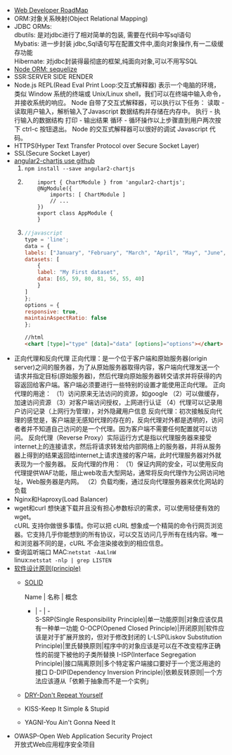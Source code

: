 * [Web Developer RoadMap](https://github.com/kamranahmedse/developer-roadmap)
*  ORM:对象关系映射(Object Relational Mapping)
*  JDBC ORMs:  
    dbutils: 是对jdbc进行了相对简单的包装, 需要在代码中写sql语句  
    Mybatis: 进一步封装 jdbc,Sql语句写在配置文件中,面向对象操作,有一二级缓存功能  
    Hibernate: 对jdbc封装得最彻底的框架,纯面向对象,可以不用写SQL   
*  [Node ORM: sequelize ](https://www.cnblogs.com/y-yxh/p/6005729.html)
*  SSR:SERVER SIDE RENDER
*  Node.js REPL(Read Eval Print Loop:交互式解释器) 表示一个电脑的环境，类似 Window 系统的终端或 Unix/Linux shell，我们可以在终端中输入命令，并接收系统的响应。
Node 自带了交互式解释器，可以执行以下任务：
读取 - 读取用户输入，解析输入了Javascript 数据结构并存储在内存中。
执行 - 执行输入的数据结构
打印 - 输出结果
循环 - 循环操作以上步骤直到用户两次按下 ctrl-c 按钮退出。
Node 的交互式解释器可以很好的调试 Javascript 代码。
*  HTTPS(Hyper Text Transfer Protocol over Secure Socket Layer)
*  SSL(Secure Socket Layer)
*  [angular2-chartjs use github](https://github.com/emn178/angular2-chartjs)
    1. `npm install --save angular2-chartjs`
    2.   
        ```
            import { ChartModule } from 'angular2-chartjs';
            @NgModule({
                imports: [ ChartModule ]
                // ...
            })
            export class AppModule {
            }
        ```
    3.  ```javascript
        //javascript
        type = 'line';
        data = {
        labels: ["January", "February", "March", "April", "May", "June", "July"],
        datasets: [
            {
            label: "My First dataset",
            data: [65, 59, 80, 81, 56, 55, 40]
            }
        ]
        };
        options = {
        responsive: true,
        maintainAspectRatio: false
        };
        ```
        ```html
        //html
        <chart [type]="type" [data]="data" [options]="options"></chart>
        ``` 
*  正向代理和反向代理
正向代理：是一个位于客户端和原始服务器(origin server)之间的服务器，为了从原始服务器取得内容，客户端向代理发送一个请求并指定目标(原始服务器)，然后代理向原始服务器转交请求并将获得的内容返回给客户端。客户端必须要进行一些特别的设置才能使用正向代理。
正向代理的用途：
   （1）访问原来无法访问的资源，如google
   （2）可以做缓存，加速访问资源
   （3）对客户端访问授权，上网进行认证
   （4）代理可以记录用户访问记录（上网行为管理），对外隐藏用户信息
反向代理：初次接触反向代理的感觉是，客户端是无感知代理的存在的，反向代理对外都是透明的，访问者者并不知道自己访问的是一个代理。因为客户端不需要任何配置就可以访问。
反向代理（Reverse Proxy）实际运行方式是指以代理服务器来接受internet上的连接请求，然后将请求转发给内部网络上的服务器，并将从服务器上得到的结果返回给internet上请求连接的客户端，此时代理服务器对外就表现为一个服务器。
反向代理的作用：
   （1）保证内网的安全，可以使用反向代理提供WAF功能，阻止web攻击大型网站，通常将反向代理作为公网访问地址，Web服务器是内网。
   （2）负载均衡，通过反向代理服务器来优化网站的负载
*  Nginx和Haproxy(Load Balancer)
*  wget和curl
想快速下载并且没有担心参数标识的需求，可以使用轻便有效的 wget。  
cURL 支持你做很多事情。你可以把 cURL 想象成一个精简的命令行网页浏览器。它支持几乎你能想到的所有协议，可以交互访问几乎所有在线内容。唯一和浏览器不同的是，cURL 不会渲染接收到的相应信息。
*   查询监听端口
MAC:`netstat -AaLlnW`  
linux:`netstat -nlp | grep LISTEN`
* [软件设计原则(principle)](https://github.com/kamranahmedse/developer-roadmap)  
  * [SOLID](https://learnku.com/articles/4160/solid-notes-on-object-oriented-design-and-programming-oodoop)  

    Name | 名称 | 概念  
    - | - | -  
    S-SRP(Single Responsibility Principle)|单一功能原则|对象应该仅具有一种单一功能
    O-OCP(Opened Closed Principle)|开闭原则|软件应该是对于扩展开放的，但对于修改封闭的
    L-LSP(Liskov Substitution Principle)|里氏替换原则|程序中的对象应该是可以在不改变程序正确性的前提下被他的子类所替换
    I-ISP(Interface Segregation Principle)|接口隔离原则|多个特定客户端接口要好于一个宽泛用途的接口
    D-DIP(Dependency Inversion Principle)|依赖反转原则|一个方法应该遵从「依赖于抽象而不是一个实例」  
  * [DRY-Don't Repeat Yourself](https://blog.csdn.net/yuanlaijike/article/details/101565)  
  * KISS-Keep It Simple & Stupid  
  * YAGNI-You Ain't Gonna Need It  
* OWASP-Open Web Application Security Project  
  开放式Web应用程序安全项目  
